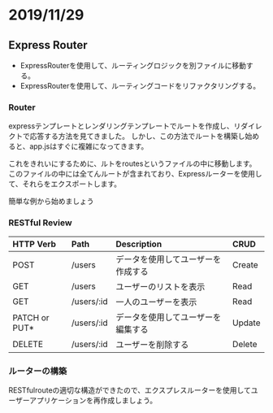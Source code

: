 # 2019/11/29

## Express Router

- ExpressRouterを使用して、ルーティングロジックを別ファイルに移動する。
- ExpressRouterを使用して、ルーティングコードをリファクタリングする。

### Router

expressテンプレートとレンダリングテンプレートでルートを作成し、リダイレクトで応答する方法を見てきました。
しかし、この方法でルートを構築し始めると、app.jsはすぐに複雑になってきます。

これをきれいにするために、ルトをroutesというファイルの中に移動します。
このファイルの中には全てんルートが含まれており、Expressルーターを使用して、それらをエクスポートします。

簡単な例から始めましょう

### RESTful Review

|HTTP Verb|Path|Description|CRUD|
|:-|:-|:-|:-|
|POST|/users|データを使用してユーザーを作成する|Create|
|GET|/users|ユーザーのリストを表示|Read|
|GET|/users/:id|一人のユーザーを表示|Read|
|PATCH or PUT*|/users/:id|データを使用してユーザーを編集する|Update|
|DELETE|/users/:id|ユーザーを削除する|Delete|

### ルーターの構築
RESTfulrouteの適切な構造ができたので、エクスプレスルーターを使用してユーザーアプリケーションを再作成しましょう。

